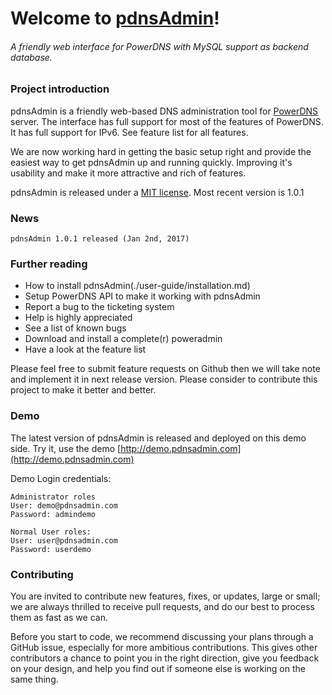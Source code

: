 # Welcome to [pdnsAdmin](http://pdnsadmin.com)!

###### A friendly web interface for PowerDNS with MySQL support as backend database.

### Project introduction

pdnsAdmin is a friendly web-based DNS administration tool for [PowerDNS](https://www.powerdns.com/) server. The interface has full support for most of the features of PowerDNS. It has full support for IPv6. See feature list for all features.

We are now working hard in getting the basic setup right and provide the easiest way to get pdnsAdmin up and running quickly. Improving it's usability and make it more attractive and rich of features.

pdnsAdmin is released under a [MIT license](http://opensource.org/licenses/MIT).
Most recent version is 1.0.1

### News

    pdnsAdmin 1.0.1 released (Jan 2nd, 2017)

### Further reading

- How to install pdnsAdmin(./user-guide/installation.md)
- Setup PowerDNS API to make it working with pdnsAdmin
- Report a bug to the ticketing system
- Help is highly appreciated
- See a list of known bugs
- Download and install a complete(r) poweradmin
- Have a look at the feature list


Please feel free to submit feature requests on Github then we will take note and implement it in next release version.
Please consider to contribute this project to make it better and better.

### Demo 

The latest version of pdnsAdmin is released and deployed on this demo side. Try it, use the demo
[http://demo.pdnsadmin.com](http://demo.pdnsadmin.com)

Demo Login credentials:

    Administrator roles
    User: demo@pdnsadmin.com
    Password: admindemo

    Normal User roles:
    User: user@pdnsadmin.com
    Password: userdemo


### Contributing
You are invited to contribute new features, fixes, or updates, large or small; we are always thrilled to receive pull requests, and do our best to process them as fast as we can.

Before you start to code, we recommend discussing your plans through a GitHub issue, especially for more ambitious contributions. This gives other contributors a chance to point you in the right direction, give you feedback on your design, and help you find out if someone else is working on the same thing.
